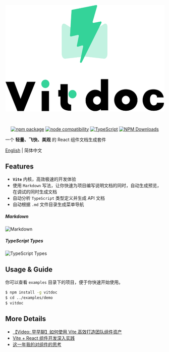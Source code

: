 <p align="center">
  <a href="https://vitdocjs.github.io" target="_blank" rel="noopener noreferrer">
    <img src="./logo.svg" alt="Logo for project">
  </a>
</p>

<br/>
<p align="center">
    <a href="https://npmjs.com/package/vitdoc"><img src="https://img.shields.io/npm/v/vitdoc.svg" alt="npm package"></a>
    <a href="https://nodejs.org/en/about/releases/"><img src="https://img.shields.io/node/v/vitdoc.svg" alt="node compatibility"></a>
    <a href="https://www.typescriptlang.org/"><img src="https://img.shields.io/badge/%3C/%3E-TypeScript-0072C4.svg" alt="TypeScript"></a>
    <a href="http://npmjs.com/vitdoc"><img src="http://img.shields.io/npm/dm/vitdoc.svg?style=flat-square" alt="NPM Downloads"></a>
</p>

一个 **轻量、飞快、美观** 的 React 组件文档生成套件

[English](./README_EN.md) | 简体中文

## Features

- **`Vite`** 内核，高效极速的开发体验
- 使用 `Markdown` 写法，让你快速为项目编写说明文档的同时，自动生成预览，在调试的同时生成文档
- 自动分析 `TypeScript` 类型定义并生成 API 文档
- 自动根据 `.md` 文件目录生成菜单导航

##### Markdown

![Markdown](http://md.xiaobe.top/static/1.gif)

##### TypeScript Types

![TypeScript Types](http://md.xiaobe.top/static/2.gif)

## Usage & Guide

你可以查看 `examples` 目录下的项目，便于你快速开始使用。

```bash
$ npm install -g vitdoc
$ cd ../examples/demo
$ vitdoc
```

## More Details

- [【Video: 早早聊】如何使用 Vite 高效打造团队组件资产](https://www.bilibili.com/video/BV1ad4y1A773/)
- [Vite + React 组件开发深入实践](https://juejin.cn/post/6971244304828203021)
- [这一年我的对组件的思考](https://juejin.cn/post/6844904065684652045)
